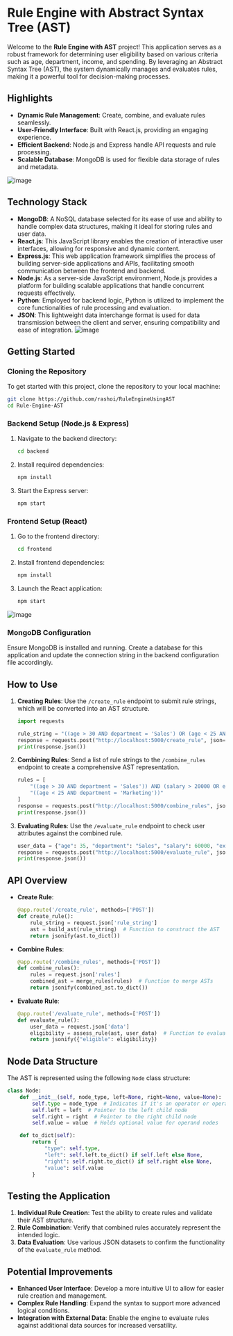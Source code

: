 # Rule Engine with Abstract Syntax Tree (AST)

Welcome to the **Rule Engine with AST** project! This application serves as a robust framework for determining user eligibility based on various criteria such as age, department, income, and spending. By leveraging an Abstract Syntax Tree (AST), the system dynamically manages and evaluates rules, making it a powerful tool for decision-making processes.

## Highlights
- **Dynamic Rule Management**: Create, combine, and evaluate rules seamlessly.
- **User-Friendly Interface**: Built with React.js, providing an engaging experience.
- **Efficient Backend**: Node.js and Express handle API requests and rule processing.
- **Scalable Database**: MongoDB is used for flexible data storage of rules and metadata.

![image](https://github.com/user-attachments/assets/c10d5ac2-31b1-418c-b022-e05cffd04ba1)

## Technology Stack
- **MongoDB**: A NoSQL database selected for its ease of use and ability to handle complex data structures, making it ideal for storing rules and user data.
- **React.js**: This JavaScript library enables the creation of interactive user interfaces, allowing for responsive and dynamic content.
- **Express.js**: This web application framework simplifies the process of building server-side applications and APIs, facilitating smooth communication between the frontend and backend.
- **Node.js**: As a server-side JavaScript environment, Node.js provides a platform for building scalable applications that handle concurrent requests effectively.
- **Python**: Employed for backend logic, Python is utilized to implement the core functionalities of rule processing and evaluation.
- **JSON**: This lightweight data interchange format is used for data transmission between the client and server, ensuring compatibility and ease of integration.
![image](https://github.com/user-attachments/assets/5da20ec8-4783-4c55-ad5c-9a37a6a1f9db)

## Getting Started

### Cloning the Repository
To get started with this project, clone the repository to your local machine:
```bash
git clone https://github.com/rashoi/RuleEngineUsingAST
cd Rule-Engine-AST
```

### Backend Setup (Node.js & Express)
1. Navigate to the backend directory:
   ```bash
   cd backend
   ```
2. Install required dependencies:
   ```bash
   npm install
   ```
3. Start the Express server:
   ```bash
   npm start
   ```

### Frontend Setup (React)
1. Go to the frontend directory:
   ```bash
   cd frontend
   ```
2. Install frontend dependencies:
   ```bash
   npm install
   ```
3. Launch the React application:
   ```bash
   npm start
   ```
![image](https://github.com/user-attachments/assets/472826eb-d9d7-470b-983e-2fd8341f7b20)

### MongoDB Configuration
Ensure MongoDB is installed and running. Create a database for this application and update the connection string in the backend configuration file accordingly.

## How to Use

1. **Creating Rules**: Use the `/create_rule` endpoint to submit rule strings, which will be converted into an AST structure.
   ```python
   import requests

   rule_string = "((age > 30 AND department = 'Sales') OR (age < 25 AND department = 'Marketing')) AND (salary > 50000 OR experience > 5)"
   response = requests.post("http://localhost:5000/create_rule", json={"rule_string": rule_string})
   print(response.json())
   ```

2. **Combining Rules**: Send a list of rule strings to the `/combine_rules` endpoint to create a comprehensive AST representation.
   ```python
   rules = [
       "((age > 30 AND department = 'Sales')) AND (salary > 20000 OR experience > 5)",
       "((age < 25 AND department = 'Marketing'))"
   ]
   response = requests.post("http://localhost:5000/combine_rules", json={"rules": rules})
   print(response.json())
   ```

3. **Evaluating Rules**: Use the `/evaluate_rule` endpoint to check user attributes against the combined rule.
   ```python
   user_data = {"age": 35, "department": "Sales", "salary": 60000, "experience": 3}
   response = requests.post("http://localhost:5000/evaluate_rule", json={"data": user_data})
   print(response.json())
   ```

## API Overview

- **Create Rule**:
   ```python
   @app.route('/create_rule', methods=['POST'])
   def create_rule():
       rule_string = request.json['rule_string']
       ast = build_ast(rule_string)  # Function to construct the AST
       return jsonify(ast.to_dict())
   ```

- **Combine Rules**:
   ```python
   @app.route('/combine_rules', methods=['POST'])
   def combine_rules():
       rules = request.json['rules']
       combined_ast = merge_rules(rules)  # Function to merge ASTs
       return jsonify(combined_ast.to_dict())
   ```

- **Evaluate Rule**:
   ```python
   @app.route('/evaluate_rule', methods=['POST'])
   def evaluate_rule():
       user_data = request.json['data']
       eligibility = assess_rule(ast, user_data)  # Function to evaluate the AST
       return jsonify({"eligible": eligibility})
   ```

## Node Data Structure

The AST is represented using the following `Node` class structure:
```python
class Node:
    def __init__(self, node_type, left=None, right=None, value=None):
        self.type = node_type  # Indicates if it's an operator or operand
        self.left = left  # Pointer to the left child node
        self.right = right  # Pointer to the right child node
        self.value = value  # Holds optional value for operand nodes

    def to_dict(self):
        return {
            "type": self.type,
            "left": self.left.to_dict() if self.left else None,
            "right": self.right.to_dict() if self.right else None,
            "value": self.value
        }
```

## Testing the Application

1. **Individual Rule Creation**: Test the ability to create rules and validate their AST structure.
2. **Rule Combination**: Verify that combined rules accurately represent the intended logic.
3. **Data Evaluation**: Use various JSON datasets to confirm the functionality of the `evaluate_rule` method.

## Potential Improvements
- **Enhanced User Interface**: Develop a more intuitive UI to allow for easier rule creation and management.
- **Complex Rule Handling**: Expand the syntax to support more advanced logical conditions.
- **Integration with External Data**: Enable the engine to evaluate rules against additional data sources for increased versatility.
